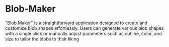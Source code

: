 # Blob-Maker
 "Blob Maker" is a straightforward application designed to create and customize blob shapes effortlessly. Users can generate various blob shapes with a single click or manually adjust parameters such as outline, color, and size to tailor the blobs to their liking
